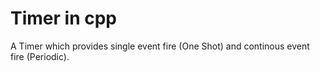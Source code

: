 # Timer in cpp
A Timer which provides single event fire (One Shot) and continous event fire (Periodic).

